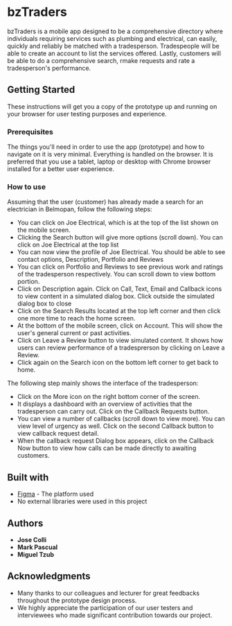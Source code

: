 # bzTraders

bzTraders is a mobile app designed to be a comprehensive directory where individuals requiring services such
as plumbing and electrical, can easily, quickly and reliably be matched with a tradesperson.
Tradespeople will be able to create an account to list the services offered. Lastly, customers will be
able to do a comprehensive search, rmake requests and rate a tradesperson's performance.


## Getting Started

These instructions will get you a copy of the prototype up and running on your browser for user testing purposes and experience.

### Prerequisites

The things you'll need in order to use the app (prototype) and how to navigate on it is very minimal. Everything is handled on the 
browser. It is preferred that you use a tablet, laptop or desktop with Chrome browser installed for a better user experience.


### How to use

Assuming that the user (customer) has already made a search for an electrician in Belmopan, follow the following steps:
* You can click on Joe Electrical, which is at the top of the list shown on the mobile screen. 
* Clicking the Search button will give more options (scroll down). You can click on Joe Electrical at the top list 
* You can now view the profile of Joe Electrical. You should be able to see contact options, Description, Portfolio and Reviews
* You can click on Portfolio and Reviews to see previous work and ratings of the tradesperson respectively. You can scroll down to view bottom portion.
* Click on Description again. Click on Call, Text, Email and Callback icons to view content in a simulated dialog box. Click outside the simulated dialog box to close
* Click on the Search Results located at the top left corner and then click one more time to reach the home screen.
* At the bottom of the mobile screen, click on Account. This will show the user's general current or past activities.
* Click on Leave a Review button to view simulated content. It shows how users can review performance of a tradesprerson by clicking on Leave a Review.
* Click again on the Search icon on the bottom left corner to get back to home.

The following step mainly shows the interface of the tradesperson:
* Click on the More icon on the right bottom corner of the screen.
* It displays a dashboard with an overview of activities that the tradesperson can carry out. Click on the Callback Requests button.
* You can view a number of callbacks (scroll down to view more). You can view level of urgency as well. Click on the second Callback button to view callback request detail.
* When the callback request Dialog box appears, click on the Callback Now button to view how calls can be made directly to awaiting customers.


## Built with

* [Figma](https://www.figma.com/) - The platform used
* No external libraries were used in this project

## Authors

* **Jose Colli** 
* **Mark Pascual** 
* **Miguel Tzub** 

## Acknowledgments

* Many thanks to our colleagues and lecturer for great feedbacks throughout the prototype design process.
* We highly appreciate the participation of our user testers and interviewees who made significant contribution towards our project.
 
